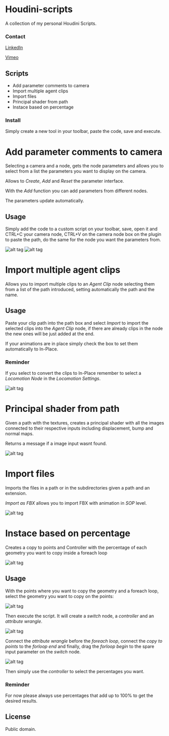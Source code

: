 # Houdini-scripts
A collection of my personal Houdini Scripts.

### Contact
 [LinkedIn] 
 
 [Vimeo]
 
 [LinkedIn]: https://www.linkedin.com/in/jose-gonzalezvfx/
 [Vimeo]: https://vimeo.com/josezalez
 
## Scripts

* Add parameter comments to camera
* Import multiple agent clips
* Import files
* Principal shader from path
* Instace based on percentage


### Install

Simply create a new tool in your toolbar, paste the code, save and execute.

# Add parameter comments to camera

Selecting a camera and a node, gets the node parameters and allows you to select from a list the parameters you want to display on the camera.

Allows to *Create*, *Add* and *Reset* the parameter interface.

With the *Add* function you can add parameters from different nodes.

The parameters update automatically.


## Usage

Simply add the code to a custom script on your toolbar, save, open it and CTRL+C your camera node, CTRL+V on the camera node box on the plugin to paste the path, do the same for the node you want the parameters from.

![alt tag](https://raw.githubusercontent.com/JoseZalez/Houdini-scripts/master/images_examples/parms_camera_ui.png)
![alt tag](https://raw.githubusercontent.com/JoseZalez/Houdini-scripts/master/images_examples/parms_camera.png)

# Import multiple agent clips

Allows you to import multiple clips to an *Agent Clip* node selecting them from a list of the path introduced, setting automatically the path and the name.

## Usage

Paste your clip path into the path box and select *Import* to import the selected clips into the *Agent Clip* node, if there are already clips in the node the new ones will be just added at the end.

If your animations are in place simply check the box to set them automatically to In-Place.

### Reminder

If you select to convert the clips to In-Place remember to select a *Locomotion Node* in the *Locomotion Settings*.

![alt tag](https://raw.githubusercontent.com/JoseZalez/Houdini-scripts/master/images_examples/import_agent_clip.png)

# Principal shader from path

Given a path with the textures, creates a principal shader with all the images connected to their respective inputs including displacement, bump and normal maps. 

Returns a message if a image input wasnt found.

![alt tag](https://raw.githubusercontent.com/JoseZalez/Houdini-scripts/master/images_examples/create_shader.png)

# Import files

Imports the files in a path or in the subdirectories given a path and an extension.

*Import as FBX* allows you to import FBX with animation in *SOP* level.

![alt tag](https://raw.githubusercontent.com/JoseZalez/Houdini-scripts/master/images_examples/import_files_path.png)

# Instace based on percentage

Creates a copy to points and Controller with the percentage of each geometry you want to copy inside a foreach loop

![alt tag](https://raw.githubusercontent.com/JoseZalez/Houdini-scripts/master/images_examples/scatter/scatter_preview.png)

## Usage

With the points where you want to copy the geometry and a foreach loop, select the geometry you want to copy on the points:

![alt tag](https://raw.githubusercontent.com/JoseZalez/Houdini-scripts/master/images_examples/scatter/scatter_1.png)

Then execute the script. It will create a *switch* node, a *controller* and an *attribute wrangle*.

![alt tag](https://raw.githubusercontent.com/JoseZalez/Houdini-scripts/master/images_examples/scatter/scatter_2.png)

Connect the *attribute wrangle* before the *foreach loop*, connect the *copy to points* to the *forloop end* and finally, drag the *forloop begin* to the spare input parameter on the *switch* node.


![alt tag](https://raw.githubusercontent.com/JoseZalez/Houdini-scripts/master/images_examples/scatter/scatter_3.png)


Then simply use the *controller* to select the percentages you want.

### Reminder

For now please always use percentages that add up to 100% to get the desired results.

## License

Public domain.
